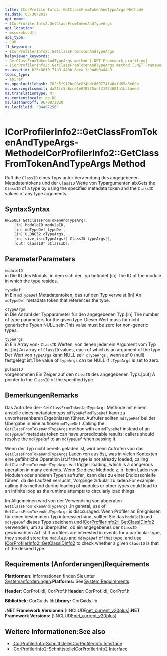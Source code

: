 ```yaml
---
title: ICorProfilerInfo2::GetClassFromTokenAndTypeArgs-Methode
ms.date: 03/30/2017
api_name:
- ICorProfilerInfo2.GetClassFromTokenAndTypeArgs
api_location:
- mscorwks.dll
api_type:
- COM
f1_keywords:
- ICorProfilerInfo2::GetClassFromTokenAndTypeArgs
helpviewer_keywords:
- GetClassFromTokenAndTypeArgs method [.NET Framework profiling]
- ICorProfilerInfo2::GetClassFromTokenAndTypeArgs method [.NET Framework profiling]
ms.assetid: b25c88f0-71b9-443b-8eea-1c94db0a44b9
topic_type:
- apiref
ms.openlocfilehash: 702c5f9f2bc08c824bdc0607741a6afd65a3e89b
ms.sourcegitcommit: da21fc5a8cce1e028575acf31974681a1bc5aeed
ms.translationtype: MT
ms.contentlocale: de-DE
ms.lasthandoff: 06/08/2020
ms.locfileid: "84497256"
---
```

# <a name="icorprofilerinfo2getclassfromtokenandtypeargs-method"></a><span data-ttu-id="3c665-102">ICorProfilerInfo2::GetClassFromTokenAndTypeArgs-Methode</span><span class="sxs-lookup"><span data-stu-id="3c665-102">ICorProfilerInfo2::GetClassFromTokenAndTypeArgs Method</span></span>
<span data-ttu-id="3c665-103">Ruft die `ClassID` eines Typs unter Verwendung des angegebenen Metadatentokens und der `ClassID` Werte von Typargumenten ab.</span><span class="sxs-lookup"><span data-stu-id="3c665-103">Gets the `ClassID` of a type by using the specified metadata token and the `ClassID` values of any type arguments.</span></span>  
  
## <a name="syntax"></a><span data-ttu-id="3c665-104">Syntax</span><span class="sxs-lookup"><span data-stu-id="3c665-104">Syntax</span></span>  
  
```cpp  
HRESULT GetClassFromTokenAndTypeArgs(  
    [in] ModuleID moduleID,  
    [in] mdTypeDef typeDef,  
    [in] ULONG32 cTypeArgs,  
    [in, size_is(cTypeArgs)] ClassID typeArgs[],  
    [out] ClassID* pClassID);  
```  
  
## <a name="parameters"></a><span data-ttu-id="3c665-105">Parameter</span><span class="sxs-lookup"><span data-stu-id="3c665-105">Parameters</span></span>  
 `moduleID`  
 <span data-ttu-id="3c665-106">in Die ID des Moduls, in dem sich der Typ befindet.</span><span class="sxs-lookup"><span data-stu-id="3c665-106">[in] The ID of the module in which the type resides.</span></span>  
  
 `typeDef`  
 <span data-ttu-id="3c665-107">in Ein `mdTypeDef` Metadatentoken, das auf den Typ verweist.</span><span class="sxs-lookup"><span data-stu-id="3c665-107">[in] An `mdTypeDef` metadata token that references the type.</span></span>  
  
 `cTypeArgs`  
 <span data-ttu-id="3c665-108">in Die Anzahl der Typparameter für den angegebenen Typ.</span><span class="sxs-lookup"><span data-stu-id="3c665-108">[in] The number of type parameters for the given type.</span></span> <span data-ttu-id="3c665-109">Dieser Wert muss für nicht generische Typen NULL sein.</span><span class="sxs-lookup"><span data-stu-id="3c665-109">This value must be zero for non-generic types.</span></span>  
  
 `typeArgs`  
 <span data-ttu-id="3c665-110">in Ein Array von- `ClassID` Werten, von denen jeder ein Argument vom Typ ist.</span><span class="sxs-lookup"><span data-stu-id="3c665-110">[in] An array of `ClassID` values, each of which is an argument of the type.</span></span> <span data-ttu-id="3c665-111">Der Wert von `typeArgs` kann NULL sein `cTypeArgs` , wenn auf 0 (null) festgelegt ist.</span><span class="sxs-lookup"><span data-stu-id="3c665-111">The value of `typeArgs` can be NULL if `cTypeArgs` is set to zero.</span></span>  
  
 `pClassID`  
 <span data-ttu-id="3c665-112">vorgenommen Ein Zeiger auf den `ClassID` des angegebenen Typs.</span><span class="sxs-lookup"><span data-stu-id="3c665-112">[out] A pointer to the `ClassID` of the specified type.</span></span>  
  
## <a name="remarks"></a><span data-ttu-id="3c665-113">Bemerkungen</span><span class="sxs-lookup"><span data-stu-id="3c665-113">Remarks</span></span>  
 <span data-ttu-id="3c665-114">Das Aufrufen der- `GetClassFromTokenAndTypeArgs` Methode mit einem anstelle eines metadatentyps `mdTypeRef` `mdTypeDef` kann zu unvorhersehbaren Ergebnissen führen. Aufrufer sollten `mdTypeRef` bei der Übergabe in eine auflösen `mdTypeDef` .</span><span class="sxs-lookup"><span data-stu-id="3c665-114">Calling the `GetClassFromTokenAndTypeArgs` method with an `mdTypeRef` instead of an `mdTypeDef` metadata token can have unpredictable results; callers should resolve the `mdTypeRef` to an `mdTypeDef` when passing it.</span></span>  
  
 <span data-ttu-id="3c665-115">Wenn der Typ nicht bereits geladen ist, wird beim Aufrufen von das `GetClassFromTokenAndTypeArgs` Laden von auslöst, was in vielen Kontexten eine gefährliche Operation ist.</span><span class="sxs-lookup"><span data-stu-id="3c665-115">If the type is not already loaded, calling `GetClassFromTokenAndTypeArgs` will trigger loading, which is a dangerous operation in many contexts.</span></span> <span data-ttu-id="3c665-116">Wenn Sie diese Methode z. b. beim Laden von Modulen oder anderen Typen aufrufen, kann dies zu einer Endlosschleife führen, da die Laufzeit versucht, Vorgänge zirkulär zu laden.</span><span class="sxs-lookup"><span data-stu-id="3c665-116">For example, calling this method during loading of modules or other types could lead to an infinite loop as the runtime attempts to circularly load things.</span></span>  
  
 <span data-ttu-id="3c665-117">Im Allgemeinen wird von der Verwendung von abgeraten `GetClassFromTokenAndTypeArgs` .</span><span class="sxs-lookup"><span data-stu-id="3c665-117">In general, use of `GetClassFromTokenAndTypeArgs` is discouraged.</span></span> <span data-ttu-id="3c665-118">Wenn Profiler an Ereignissen für einen bestimmten Typ interessiert sind, sollten Sie das `ModuleID` und `mdTypeDef` dieses Typs speichern und [ICorProfilerInfo2:: GetClassIDInfo2](icorprofilerinfo2-getclassidinfo2-method.md) verwenden, um zu überprüfen, ob ein angegebenes der `ClassID` gewünschten Art ist.</span><span class="sxs-lookup"><span data-stu-id="3c665-118">If profilers are interested in events for a particular type, they should store the `ModuleID` and `mdTypeDef` of that type, and use [ICorProfilerInfo2::GetClassIDInfo2](icorprofilerinfo2-getclassidinfo2-method.md) to check whether a given `ClassID` is that of the desired type.</span></span>  
  
## <a name="requirements"></a><span data-ttu-id="3c665-119">Requirements (Anforderungen)</span><span class="sxs-lookup"><span data-stu-id="3c665-119">Requirements</span></span>  
 <span data-ttu-id="3c665-120">**Plattformen:** Informationen finden Sie unter [Systemanforderungen](../../get-started/system-requirements.md).</span><span class="sxs-lookup"><span data-stu-id="3c665-120">**Platforms:** See [System Requirements](../../get-started/system-requirements.md).</span></span>  
  
 <span data-ttu-id="3c665-121">**Header:** CorProf.idl, CorProf.h</span><span class="sxs-lookup"><span data-stu-id="3c665-121">**Header:** CorProf.idl, CorProf.h</span></span>  
  
 <span data-ttu-id="3c665-122">**Bibliothek:** CorGuids.lib</span><span class="sxs-lookup"><span data-stu-id="3c665-122">**Library:** CorGuids.lib</span></span>  
  
 <span data-ttu-id="3c665-123">**.NET Framework Versionen:**[!INCLUDE[net_current_v20plus](../../../../includes/net-current-v20plus-md.md)]</span><span class="sxs-lookup"><span data-stu-id="3c665-123">**.NET Framework Versions:** [!INCLUDE[net_current_v20plus](../../../../includes/net-current-v20plus-md.md)]</span></span>  
  
## <a name="see-also"></a><span data-ttu-id="3c665-124">Weitere Informationen:</span><span class="sxs-lookup"><span data-stu-id="3c665-124">See also</span></span>

- [<span data-ttu-id="3c665-125">ICorProfilerInfo-Schnittstelle</span><span class="sxs-lookup"><span data-stu-id="3c665-125">ICorProfilerInfo Interface</span></span>](icorprofilerinfo-interface.md)
- [<span data-ttu-id="3c665-126">ICorProfilerInfo2-Schnittstelle</span><span class="sxs-lookup"><span data-stu-id="3c665-126">ICorProfilerInfo2 Interface</span></span>](icorprofilerinfo2-interface.md)
